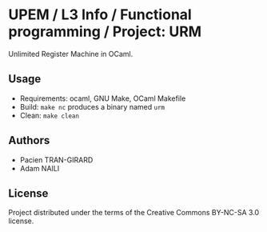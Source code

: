 # UPEM / L3 Info / Functional programming / Project: URM

Unlimited Register Machine in OCaml.

## Usage

* Requirements: ocaml, GNU Make, OCaml Makefile
* Build: `make nc` produces a binary named `urm`
* Clean: `make clean`


## Authors

* Pacien TRAN-GIRARD
* Adam NAILI


## License

Project distributed under the terms of the Creative Commons BY-NC-SA 3.0 license.
